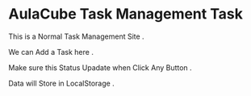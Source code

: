 
# AulaCube Task Management Task

This is a Normal Task Management Site .

We can Add a Task here .

Make sure this Status Upadate when Click Any Button  .

Data will Store in LocalStorage .

